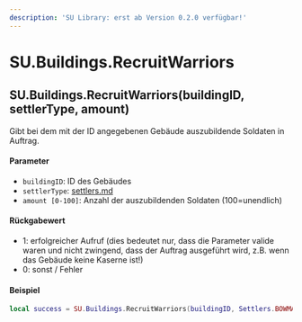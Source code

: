 ```yaml
---
description: 'SU Library: erst ab Version 0.2.0 verfügbar!'
---
```


# SU.Buildings.RecruitWarriors

## SU.Buildings.RecruitWarriors(buildingID, settlerType, amount)

Gibt bei dem mit der ID angegebenen Gebäude auszubildende Soldaten in Auftrag.

#### Parameter

* `buildingID`: ID des Gebäudes
* `settlerType`: [settlers.md](../../api-enums/settlers.md "mention")
* `amount [0-100]`: Anzahl der auszubildenden Soldaten (100=unendlich)

#### Rückgabewert

* 1: erfolgreicher Aufruf (dies bedeutet nur, dass die Parameter valide waren und nicht zwingend, dass der Auftrag ausgeführt wird, z.B. wenn das Gebäude keine Kaserne ist!)
* 0: sonst / Fehler

#### Beispiel

```lua
local success = SU.Buildings.RecruitWarriors(buildingID, Settlers.BOWMAN_01, amount)
```
